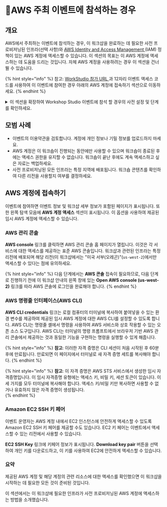 # AWS 주최 이벤트에 참석하는 경우

## 개요

AWS에서 주최하는 이벤트에 참석하는 경우, 이 워크샵을 완료하는 데 필요한 사전 프로비저닝된 인프라(선택 사항)와  [AWS Identity and Access Management ](https://aws.amazon.com/iam/?nc=sn\&loc=0) (IAM) 정책이 있는 AWS 계정에 액세스할 수 있습니다. 이 섹션의 목표는 이 AWS 계정에 액세스하는 데 도움을 드리는 것입니다. 자체 AWS 계정을 사용하려는 경우 이 섹션을 건너뛸 수 있습니다.&#x20;



{% hint style="info" %}
참고: [WorkStudio 참가 URL ](https://catalog.us-east-1.prod.workshops.aws/join) 과 12자리 이벤트 액세스 코드를 사용하여 이 이벤트에 참여한 경우 아래의 AWS 계정에 접속하기 섹션으로 이동하세요.
{% endhint %}



<details>

<summary>이 섹션을 확장하여 Workshop Studio 이벤트에 참석 할 경우의 사전 설정 및 단계를 확인하세요.</summary>



</details>



## 모범 사례

* 이벤트의 이용약관을 검토합니다. 계정에 개인 정보나 기밀 정보를 업로드하지 마세요.
* AWS 계정은 이 워크숍이 진행되는 동안에만 사용할 수 있으며 워크숍이 종료된 후에는 액세스 권한을 유지할 수 없습니다. 워크숍이 끝난 후에도 계속 액세스하고 싶은 자료는 백업하세요.
* 사전 프로비저닝된 모든 인프라는 특정 지역에 배포됩니다. 워크숍 콘텐츠를 확인하여 다른 리전을 사용할지 여부를 결정하세요.



## AWS 계정에 접속하기

이벤트에 참여하면 이벤트 정보 및 워크샵 세부 정보가 포함된 페이지가 표시됩니다. 또한 왼쪽 탐색 모음에 **AWS 계정 액세스** 섹션이 표시됩니다. 이 옵션을 사용하여 제공된 임시 AWS 계정에 액세스할 수 있습니다.



### AWS 관리 콘솔

**AWS console** 링크를 클릭하면 AWS 관리 콘솔 홈 페이지가 열립니다. 이것은 각 서비스에 대한 액세스를 제공하는 표준 AWS 콘솔입니다. 워크샵과 관련된 인프라는 특정 리전에 배포되며 해당 리전(이 워크샵에서는 "미국 서부(오레곤)"(`us-west-2`)에서만 액세스할 수 있다는 점에 유의하세요.



{% hint style="info" %}
다음 단계에서는 **AWS 콘솔** 접속이 필요하므로, 다음 단계로 진행하기 전에 이 워크샵 안내의 왼쪽 창에 있는 **Open AWS console (us-west-2)** 링크를 따라 AWS 콘솔에 로그인을 완료해야 합니다.
{% endhint %}



### AWS 명령줄 인터페이스(AWS CLI)

**AWS CLI credentials** 링크는 로컬 컴퓨터의 터미널에 복사하여 붙여넣을 수 있는 환경 변수를 제공하여 제공된 임시 AWS 계정에 대한 AWS CLI를 설정할 수 있도록 합니다. AWS CLI는 명령줄 셸에서 명령을 사용하여 AWS 서비스와 상호 작용할 수 있는 오픈 소스 도구입니다. AWS CLI는 터미널의 명령 프롬프트에서 브라우저 기반 AWS 관리 콘솔에서 제공하는 것과 동일한 기능을 구현하는 명령을 실행할 수 있게 해줍니다.



{% hint style="info" %}
**참고**: 이러한 자격 증명은 CLI 세션이 처음 시작된 후 60분 후에 만료됩니다. 만료되면 이 페이지에서 터미널로 새 자격 증명 세트를 복사해야 합니다.
{% endhint %}

{% hint style="info" %}
**참고**: 이 자격 증명은 AWS STS 서비스에서 생성한 임시 자격증명입니다. 이 임시 자격증명 유형에는 액세스 키, 비밀 키, 세션 토큰이 있습니다. 이 세 가지를 모두 터미널에 복사해야 합니다. 액세스 키/비밀 키만 복사하면 사용할 수 없거나 유효하지 않은 자격 증명이 생성됩니다.[\
](https://catalog.us-east-1.prod.workshops.aws/event/dashboard/en-US/workshop/0-gettingstarted/connect-to-ws-aws#amazon-ec2-ssh-keypair)
{% endhint %}



### Amazon EC2 SSH 키 페어

이벤트 운영자는 AWS 계정 내에서 EC2 인스턴스에 안전하게 액세스할 수 있도록 Amazon EC2 SSH 키 페어를 제공할 수도 있습니다. EC2 키 페어는 이벤트에서 액세스할 수 있는 리전에서 사용할 수 있습니다.

**EC2 SSH Key** 링크에 키페어 정보가 표시됩니다. **Download key pair** 버튼을 선택하여 개인 키를 다운로드하고, 이 키를 사용하여 EC2에 안전하게 액세스할 수 있습니다.



### 요약

제공된 AWS 계정 및 해당 계정의 관련 리소스에 대한 액세스를 확인했으면 이 워크샵을 시작하는 데 필요한 모든 것이 준비된 것입니다.

이 섹션에서는 이 워크샵에 필요한 인프라가 사전 프로비저닝된 AWS 계정에 액세스하는 방법을 소개했습니다.

